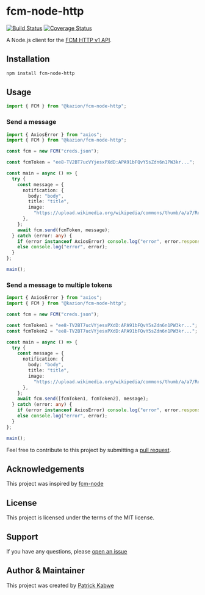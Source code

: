 # fcm-node-http

[![Build Status](https://travis-ci.org/cedadev/fcm-node-http.svg?branch=main)](https://travis-ci.org/cedadev/fcm-node-http)
[![Coverage Status](https://coveralls.io/repos/github/cedadev/fcm-node-http/badge.svg?branch=master)](https://coveralls.io/github/cedadev/fcm-node-http?branch=main)

A Node.js client for the [FCM HTTP v1 API](https://firebase.google.com/docs/cloud-messaging/http-server-ref).

## Installation

```bash
npm install fcm-node-http
```

## Usage

```js
import { FCM } from "@kazion/fcm-node-http";
```

### Send a message

```ts
import { AxiosError } from "axios";
import { FCM } from "@kazion/fcm-node-http";

const fcm = new FCM("creds.json");

const fcmToken = "ee8-TV2BT7ucVYjesxPXdD:APA91bFQvY5sZdn6n1PW3kr...";

const main = async () => {
  try {
    const message = {
      notification: {
        body: "body",
        title: "title",
        image:
          "https://upload.wikimedia.org/wikipedia/commons/thumb/a/a7/React-icon.svg/120px-React-icon.svg.png",
      },
    };
    await fcm.send(fcmToken, message);
  } catch (error: any) {
    if (error instanceof AxiosError) console.log("error", error.response?.data);
    else console.log("error", error);
  }
};

main();
```

### Send a message to multiple tokens

```ts
import { AxiosError } from "axios";
import { FCM } from "@kazion/fcm-node-http";

const fcm = new FCM("creds.json");

const fcmToken1 = "ee8-TV2BT7ucVYjesxPXdD:APA91bFQvY5sZdn6n1PW3kr...";
const fcmToken2 = "ee8-TV2BT7ucVYjesxPXdD:APA91bFQvY5sZdn6n1PW3kr...";

const main = async () => {
  try {
    const message = {
      notification: {
        body: "body",
        title: "title",
        image:
          "https://upload.wikimedia.org/wikipedia/commons/thumb/a/a7/React-icon.svg/120px-React-icon.svg.png",
      },
    };
    await fcm.send([fcmToken1, fcmToken2], message);
  } catch (error: any) {
    if (error instanceof AxiosError) console.log("error", error.response?.data);
    else console.log("error", error);
  }
};

main();
```

Feel free to contribute to this project by submitting a [pull request](https://github.com/Kazion500/fcm-node-http).

## Acknowledgements

This project was inspired by [fcm-node](https://www.npmjs.com/package/fcm-node)

## License

This project is licensed under the terms of the MIT license.

## Support

If you have any questions, please [open an issue](https://github.com/Kazion500/fcm-node-http/issues)

## Author & Maintainer

This project was created by [Patrick Kabwe](https://github.com/Kazion500)
